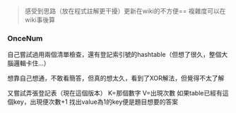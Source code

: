 >感受到思路（放在程式註解更干擾）更新在wiki的不方便==
複雜度可以在wiki事後算
### OnceNum
自己嘗試過用兩個清單檢查，還有登記索引號的hashtable（但想了很久，整個大腦邏輯卡住...）

想靠自己想通，不敢看簡答，但真的想太久，看到了XOR解法，但覺得不太了解

又嘗試弄張登記表（現在這個版本）
K=那個數字 V=出現次數
如果table已經有這個key，出現便次數+1
找出value為1的key便是題目想要的答案

